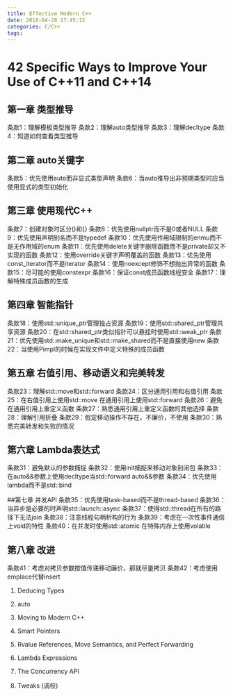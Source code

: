 ```yaml
---
title: Effective Modern C++
date: 2018-04-28 17:45:12
categories: C/C++
tags:
---
```


# 42 Specific Ways to Improve Your Use of C++11 and C++14 

## 第一章 类型推导
条款1：理解模板类型推导
条款2：理解auto类型推导
条款3：理解decltype
条款4：知道如何查看类型推导

## 第二章 auto关键字
条款5：优先使用auto而非显式类型声明
条款6：当auto推导出非预期类型时应当使用显式的类型初始化

## 第三章 使用现代C++
条款7：创建对象时区分()和{}
条款8：优先使用nullptr而不是0或者NULL
条款9：优先使用声明别名而不是typedef
条款10：优先使用作用域限制的enmu而不是无作用域的enum
条款11：优先使用delete关键字删除函数而不是private却又不实现的函数
条款12：使用override关键字声明覆盖的函数
条款13：优先使用const_iterator而不是iterator
条款14：使用noexcept修饰不想抛出异常的函数
条款15：尽可能的使用constexpr
条款16：保证const成员函数线程安全
条款17：理解特殊成员函数的生成

## 第四章 智能指针
条款18：使用std::unique_ptr管理独占资源
条款19：使用std::shared_ptr管理共享资源
条款20：在std::shared_ptr类似指针可以悬挂时使用std::weak_ptr
条款21：优先使用std::make_unique和std::make_shared而不是直接使用new
条款22：当使用Pimpl的时候在实现文件中定义特殊的成员函数

## 第五章 右值引用、移动语义和完美转发
条款23：理解std::move和std::forward
条款24：区分通用引用和右值引用
条款25：在右值引用上使用std::move 在通用引用上使用std::forward
条款26：避免在通用引用上重定义函数
条款27：熟悉通用引用上重定义函数的其他选择
条款28：理解引用折叠
条款29：假定移动操作不存在，不廉价，不使用
条款30：熟悉完美转发和失败的情况

## 第六章 Lambda表达式
条款31：避免默认的参数捕捉
条款32：使用init捕捉来移动对象到闭包
条款33：在auto&&参数上使用decltype当std::forward auto&&参数
条款34：优先使用lambda而不是std::bind

##第七章 并发API
条款35：优先使用task-based而不是thread-based
条款36：当异步是必要的时声明std::launch::async
条款37：使得std::thread在所有的路径下无法join
条款38：注意线程句柄析构的行为
条款39：考虑在一次性事件通信上void的特性
条款40：在并发时使用std::atomic 在特殊内存上使用volatile

## 第八章 改进
条款41：考虑对拷贝参数按值传递移动廉价，那就尽量拷贝
条款42：考虑使用emplace代替insert

1. Deducing Types

2. auto

3. Moving to Modern C++

4. Smart Pointers

5. Rvalue References, Move Semantics, and Perfect Forwarding

6. Lambda Expressions

7. The Concurrency API

8. Tweaks (调校)
